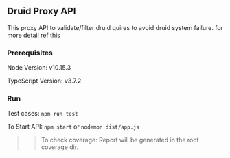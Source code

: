 ## Druid Proxy API
This proxy API to validate/filter druid quires to avoid druid system failure. for more detail ref [this](https://project-sunbird.atlassian.net/wiki/spaces/AN/pages/1121058947/Design+Druid+Proxy+API)

### Prerequisites 
Node Version: v10.15.3

TypeScript Version: v3.7.2

### Run
Test cases:  ```npm run test```

To Start API: ```npm start``` or ```nodemon dist/app.js```

>> To check coverage: Report will be generated in the root coverage dir.

